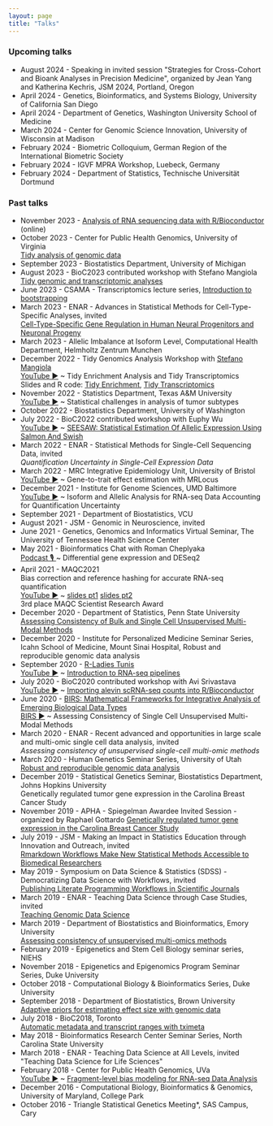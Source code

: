 ```yaml
---
layout: page
title: "Talks"
---
```


### Upcoming talks

* August 2024 - Speaking in invited session "Strategies for Cross-Cohort and Bioank Analyses in Precision Medicine", organized by Jean Yang and Katherina Kechris, JSM 2024, Portland, Oregon
* April 2024 - Genetics, Bioinformatics, and Systems Biology, University of California San Diego
* April 2024 - Department of Genetics, Washington University School of Medicine
* March 2024 - Center for Genomic Science Innovation, University of Wisconsin at Madison
* February 2024 - Biometric Colloquium, German Region of the International Biometric Society
* February 2024 - IGVF MPRA Workshop, Luebeck, Germany
* February 2024 - Department of Statistics, Technische Universität Dortmund

### Past talks

* November 2023 - [Analysis of RNA sequencing data with R/Bioconductor](https://www.physalia-courses.org/courses-workshops/course19/) (online)
* October 2023 - Center for Public Health Genomics, University of Virginia <br/> [Tidy analysis of genomic data](https://github.com/tidyomics/tidy-genomics-talk/blob/main/tidy-genomics-talk.pdf)
* September 2023 - Biostatistics Department, University of Michigan
* August 2023 - BioC2023 contributed workshop with Stefano Mangiola <br/> [Tidy genomic and transcriptomic analyses](https://tidyomics.github.io/tidyomicsWorkshopBioc2023)
* June 2023 - CSAMA - Transcriptomics lecture series, [Introduction to bootstrapping](https://github.com/mikelove/boot-basics/blob/main/bootstrapping.pdf)
* March 2023 - ENAR - Advances in Statistical Methods for
  Cell-Type-Specific Analyses, invited <br/>
  [Cell-Type-Specific Gene Regulation in Human Neural Progenitors and Neuronal Progeny](https://docs.google.com/presentation/d/12GcyOu2PMRrqz1Pn6IwRP6FeNxiAZ4nHlWKivGc-9DQ/edit?usp=sharing)
* March 2023 - Allelic Imbalance at Isoform Level, Computational
  Health Department, Helmholtz Zentrum Munchen
* December 2022 - Tidy Genomics Analysis Workshop with [Stefano Mangiola](https://github.com/stemangiola) <br/>
  [YouTube ▶](https://www.youtube.com/watch?v=nXxTGoBJYHM) ~ Tidy Enrichment Analysis and Tidy Transcriptomics <br/>
  Slides and R code: [Tidy Enrichment](https://github.com/tidyomics/tidy-genomics-talk#readme), [Tidy Transcriptomics](https://github.com/tidytranscriptomics-workshops/LoveMangiola2022_tidytranscriptomics)
* November 2022 - Statistics Department, Texas A&M University <br/>
  [YouTube ▶](https://www.youtube.com/watch?v=W1S3-im_1lk) ~
  Statistical challenges in analysis of tumor subtypes
* October 2022 - Biostatistics Department, University of Washington
* July 2022 - BioC2022 contributed workshop with Euphy Wu <br/> 
  [YouTube ▶](https://www.youtube.com/watch?v=LGMvCRNwxb8) ~
  [SEESAW: Statistical Estimation Of Allelic Expression Using Salmon And Swish](https://mikelove.github.io/Bioc2022AllelicExpression)
* March 2022 - ENAR - Statistical Methods for Single-Cell Sequencing Data, invited <br/>
  *Quantification Uncertainty in Single-Cell Expression Data*
* March 2022 - MRC Integrative Epidemiology Unit, University of Bristol <br/>
  [YouTube ▶](https://www.youtube.com/watch?v=U4IFPc-iQOo) ~ 
  Gene-to-trait effect estimation with MRLocus
* December 2021 - Institute for Genome Sciences, UMD Baltimore <br/>
  [YouTube ▶](https://www.youtube.com/watch?v=83na2F_9E7c) ~ 
  Isoform and Allelic Analysis for RNA-seq Data Accounting for Quantification Uncertainty
* September 2021 - Department of Biostatistics, VCU
* August 2021 - JSM - Genomic in Neuroscience, invited
* June 2021 - Genetics, Genomics and Informatics Virtual Seminar, The University of Tennessee Health Science Center
* May 2021 - Bioinformatics Chat with Roman Cheplyaka <br/>
  [Podcast 🎙 ](https://bioinformatics.chat/deseq2) ~ Differential gene expression and DESeq2
* April 2021 - MAQC2021 <br>
  Bias correction and reference hashing for accurate RNA-seq quantification <br/> 
  [YouTube ▶](https://youtu.be/8ZiLD29QCLQ) ~
  [slides pt1](https://bit.ly/fragbias) [slides pt2](https://bit.ly/tximeta) <br/>
  3rd place MAQC Scientist Research Award
* December 2020 - Department of Statistics, Penn State University <br> 
  [Assessing Consistency of Bulk and Single Cell Unsupervised Multi-Modal Methods](https://bit.ly/scMultiModalAssess)
* December 2020 - Institute for Personalized Medicine Seminar Series, Icahn School of Medicine, Mount Sinai Hospital, Robust and reproducible genomic data analysis
* September 2020 - [R-Ladies Tunis](https://rladies.org/tunisia-rladies/) <br/>
  [YouTube ▶](https://www.youtube.com/watch?v=VDW1iLSduDw) ~ [Introduction to RNA-seq pipelines](https://bit.ly/rnaseqPipe)
* July 2020 - BioC2020 contributed workshop with Avi Srivastava <br/> 
  [YouTube ▶](https://www.youtube.com/watch?v=FL5GFXeBuvc) ~
  [Importing alevin scRNA-seq counts into R/Bioconductor](https://mikelove.github.io/alevin2bioc)
* June 2020 - [BIRS: Mathematical Frameworks for Integrative Analysis
  of Emerging Biological Data Types](https://www.birs.ca/events/2020/5-day-workshops/20w5197) <br>
  [BIRS ▶](https://www.birs.ca/events/2020/5-day-workshops/20w5197/videos/watch/202006180730-Love.html) ~
  Assessing Consistency of Single Cell Unsupervised Multi-Modal Methods
* March 2020 - ENAR - Recent advanced and opportunities in large
  scale and multi-omic single cell data analysis, invited <br>
  *Assessing consistency of unsupervised single-cell multi-omic methods*
* March 2020 - Human Genetics Seminar Series, University of Utah <br>
  [Robust and reproducible genomic data analysis](https://bit.ly/love-rna-methods)
* December 2019 - Statistical Genetics Seminar, Biostatistics
  Department, Johns Hopkins University <br>
  Genetically regulated tumor gene expression in the Carolina Breast Cancer Study
* November 2019 - 
  APHA - Spiegelman Awardee Invited Session - organized by Raphael Gottardo
  [Genetically regulated tumor gene expression in the Carolina Breast Cancer Study](../assets/love_cbcs_apha_2019.pdf)
* July 2019 - 
  JSM - Making an Impact in Statistics Education through Innovation and Outreach, invited <br>
  [Rmarkdown Workflows Make New Statistical Methods Accessible to Biomedical Researchers](https://bit.ly/lit-prog-workflow)
* May 2019 - Symposium on Data Science & Statistics (SDSS) -
  Democratizing Data Science with Workflows, invited <br>
  [Publishing Literate Programming Workflows in Scientific Journals](https://bit.ly/lit-prog.workflow)
* March 2019 - 
  ENAR - Teaching Data Science through Case Studies, invited <br>
  [Teaching Genomic Data Science](https://bit.ly/teach-genomic-data-science)
* March 2019 - 
  Department of Biostatistics and Bioinformatics,
  Emory University <br>
  [Assessing consistency of unsupervised multi-omics methods](https://bit.ly/omics-assess)
* February 2019 - 
  Epigenetics and Stem Cell Biology seminar series,
  NIEHS
* November 2018 - 
  Epigenetics and Epigenomics Program Seminar Series, 
  Duke University
* October 2018 - 
  Computational Biology & Bioinformatics Series,
  Duke University
* September 2018 - 
  Department of Biostatistics,
  Brown University <br>
  [Adaptive priors for estimating effect size with genomic data](https://mikelove.github.io/adaptprior)
* July 2018 - 
  BioC2018, Toronto <br>
  [Automatic metadata and transcript ranges with tximeta](https://bit.ly/tximeta)
* May 2018 - 
  Bioinformatics Research Center Seminar Series,
  North Carolina State University
* March 2018 - 
  ENAR - Teaching Data Science at All Levels, invited <br>
  "Teaching Data Science for Life Sciences"
* February 2018 - 
  Center for Public Health Genomics,
  UVa <br/>
  [YouTube ▶](https://www.youtube.com/watch?v=9xskajkNJwg) ~
  [Fragment-level bias modeling for RNA-seq Data Analysis](http://bit.ly/fragbias)
* December 2016 - 
  Computational Biology, Bioinformatics & Genomics,
  University of Maryland, College Park
* October 2016 - 
  Triangle Statistical Genetics Meeting*, SAS Campus, Cary
